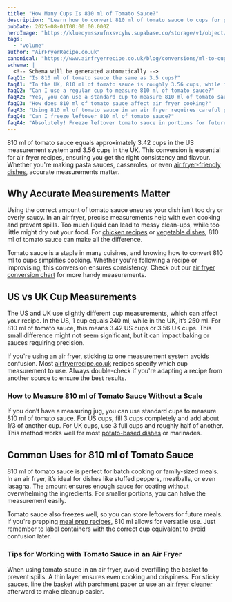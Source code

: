 ```yaml
---
title: "How Many Cups Is 810 ml of Tomato Sauce?"
description: "Learn how to convert 810 ml of tomato sauce to cups for perfect recipes. Get accurate measurements for cooking and baking in minutes!"
pubDate: 2025-08-01T00:00:00.000Z
heroImage: "https://klueoymssxwfnxsvcyhv.supabase.co/storage/v1/object/public/Shmucket/how-many-cups-is-810-ml-of-tomato-sauce.webp"
tags:
  - "volume"
author: "AirFryerRecipe.co.uk"
canonical: "https://www.airfryerrecipe.co.uk/blog/conversions/ml-to-cups/how-many-cups-is-810-ml-of-tomato-sauce"
schema: |
  <!-- Schema will be generated automatically -->
faqQ1: "Is 810 ml of tomato sauce the same as 3.5 cups?"
faqA1: "In the UK, 810 ml of tomato sauce is roughly 3.56 cups, while in the US, it's about 3.42 cups. The slight difference comes from varying cup sizes between the two systems. Always check which measurement your recipe uses for accuracy."
faqQ2: "Can I use a regular cup to measure 810 ml of tomato sauce?"
faqA2: "Yes, you can use a standard cup to measure 810 ml of tomato sauce. For US measurements, fill 3 cups and add a third of another. For UK measurements, use 3 cups and about half of a fourth. This method works well for most recipes."
faqQ3: "How does 810 ml of tomato sauce affect air fryer cooking?"
faqA3: "Using 810 ml of tomato sauce in an air fryer requires careful portioning to avoid spills. Too much sauce can create steam, affecting crispiness. Stick to thin layers or use recipes designed for air fryers to ensure even cooking."
faqQ4: "Can I freeze leftover 810 ml of tomato sauce?"
faqA4: "Absolutely! Freeze leftover tomato sauce in portions for future use. Label containers with the cup equivalent (3.42 US or 3.56 UK cups) for easy reference. Thaw and reheat in the air fryer when needed."
---
```

<p>810 ml of tomato sauce equals approximately 3.42 cups in the US measurement system and 3.56 cups in the UK. This conversion is essential for air fryer recipes, ensuring you get the right consistency and flavour. Whether you're making pasta sauces, casseroles, or even <a href=https://www.airfryerrecipe.co.uk/recipes>air fryer-friendly dishes</a>, accurate measurements matter.</p>

<h2>Why Accurate Measurements Matter</h2>  
<p>Using the correct amount of tomato sauce ensures your dish isn’t too dry or overly saucy. In an air fryer, precise measurements help with even cooking and prevent spills. Too much liquid can lead to messy clean-ups, while too little might dry out your food. For <a href=https://www.airfryerrecipe.co.uk/recipe-category/chicken>chicken recipes</a> or <a href=https://www.airfryerrecipe.co.uk/recipe-category/vegetables>vegetable dishes</a>, 810 ml of tomato sauce can make all the difference.</p>  
<p>Tomato sauce is a staple in many cuisines, and knowing how to convert 810 ml to cups simplifies cooking. Whether you're following a recipe or improvising, this conversion ensures consistency. Check out our <a href=https://www.airfryerrecipe.co.uk/air-fryer-conversion-chart>air fryer conversion chart</a> for more handy measurements.</p>

<h2>US vs UK Cup Measurements</h2>  
<p>The US and UK use slightly different cup measurements, which can affect your recipe. In the US, 1 cup equals 240 ml, while in the UK, it’s 250 ml. For 810 ml of tomato sauce, this means 3.42 US cups or 3.56 UK cups. This small difference might not seem significant, but it can impact baking or sauces requiring precision.</p>  
<p>If you're using an air fryer, sticking to one measurement system avoids confusion. Most <a href=https://www.airfryerrecipe.co.uk/>airfryerrecipe.co.uk</a> recipes specify which cup measurement to use. Always double-check if you're adapting a recipe from another source to ensure the best results.</p>

<h3>How to Measure 810 ml of Tomato Sauce Without a Scale</h3>  
<p>If you don’t have a measuring jug, you can use standard cups to measure 810 ml of tomato sauce. For US cups, fill 3 cups completely and add about 1/3 of another cup. For UK cups, use 3 full cups and roughly half of another. This method works well for most <a href=https://www.airfryerrecipe.co.uk/recipe-category/potatoes>potato-based dishes</a> or marinades.</p>

<h2>Common Uses for 810 ml of Tomato Sauce</h2>  
<p>810 ml of tomato sauce is perfect for batch cooking or family-sized meals. In an air fryer, it’s ideal for dishes like stuffed peppers, meatballs, or even lasagna. The amount ensures enough sauce for coating without overwhelming the ingredients. For smaller portions, you can halve the measurement easily.</p>  
<p>Tomato sauce also freezes well, so you can store leftovers for future meals. If you're prepping <a href=https://www.airfryerrecipe.co.uk/recipe-category/meal-prep>meal prep recipes</a>, 810 ml allows for versatile use. Just remember to label containers with the correct cup equivalent to avoid confusion later.</p>

<h3>Tips for Working with Tomato Sauce in an Air Fryer</h3>  
<p>When using tomato sauce in an air fryer, avoid overfilling the basket to prevent spills. A thin layer ensures even cooking and crispiness. For sticky sauces, line the basket with parchment paper or use an <a href=https://www.airfryerrecipe.co.uk/air-fryer-cleaner>air fryer cleaner</a> afterward to make cleanup easier.</p>
